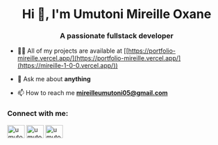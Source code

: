 <h1 align="center">Hi 👋, I'm Umutoni Mireille Oxane</h1>
<h3 align="center">A passionate fullstack developer</h3>







- 👨‍💻 All of my projects are available at [[https://portfolio-mireille.vercel.app/](https://portfolio-mireille.vercel.app/](https://mireille-1-0-0.vercel.app/))

- 💬 Ask me about **anything**

- 📫 How to reach me **mireilleumutoni05@gmail.com**

<h3 align="left">Connect with me:</h3>
<p align="left">
<a href="https://codepen.io/umutoni mireille" target="blank"><img align="center" src="https://raw.githubusercontent.com/rahuldkjain/github-profile-readme-generator/master/src/images/icons/Social/codepen.svg" alt="umutoni mireille" height="30" width="40" /></a>
<a href="https://twitter.com/umutoni mireille" target="blank"><img align="center" src="https://raw.githubusercontent.com/rahuldkjain/github-profile-readme-generator/master/src/images/icons/Social/twitter.svg" alt="umutoni mireille" height="30" width="40" /></a>
<a href="https://linkedin.com/in/umutoni mireille" target="blank"><img align="center" src="https://raw.githubusercontent.com/rahuldkjain/github-profile-readme-generator/master/src/images/icons/Social/linked-in-alt.svg" alt="umutoni mireille" height="30" width="40" /></a>
</p>


